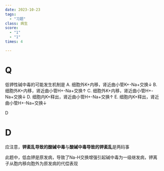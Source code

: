 ```yaml
---
date: 2023-10-23
tags:
  - "习题"
class: 病生
score:
  - "1"
  - "1"
times: 4

---
```



# Q
低钾性碱中毒的可能发生机制是
A. 细胞外K+内移，肾近曲小管K+-Na+交换↓
B. 细胞外K+内移，肾近曲小管H+-Na+交换↑
C. 细胞外K+内移，肾近曲小管H+-Na+交换↓
D. 细胞内K+释出，肾近曲小管H+-Na+交换↑
E. 细胞内K+释出，肾近曲小管H+-Na+交换↓



D





# D
应注意，**钾紊乱导致的酸碱中毒**与**酸碱中毒导致的钾紊乱**是两码事

此题中，低血钾是原发病，导致了Na-H交换增强引起碱中毒为一级继发病，钾离子从胞内移向胞外为原发病的代偿表现